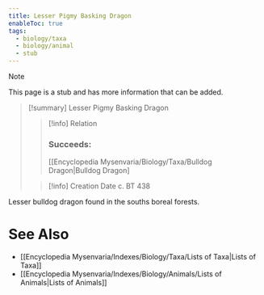 ```yaml
---
title: Lesser Pigmy Basking Dragon
enableToc: true
tags:
  - biology/taxa
  - biology/animal
  - stub
---
```


> [!note]
> This page is a stub and has more information that can be added.

> [!summary] Lesser Pigmy Basking Dragon
> > [!info] Relation
> > ### Succeeds:
> > [[Encyclopedia Mysenvaria/Biology/Taxa/Bulldog Dragon|Bulldog Dragon]
>
> > [!info] Creation Date
> > c. BT 438

Lesser bulldog dragon found in the souths boreal forests.

# See Also
- [[Encyclopedia Mysenvaria/Indexes/Biology/Taxa/Lists of Taxa|Lists of Taxa]]
- [[Encyclopedia Mysenvaria/Indexes/Biology/Animals/Lists of Animals|Lists of Animals]]
